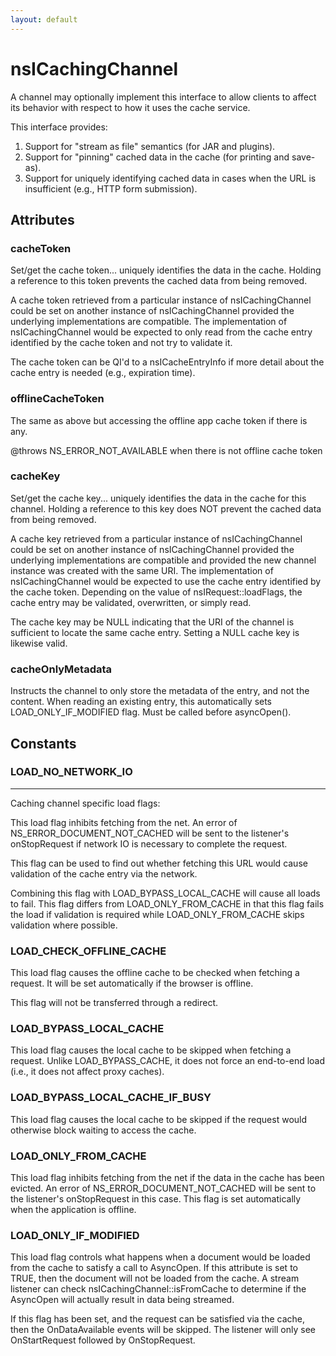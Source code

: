 ```yaml
---
layout: default
---
```


# nsICachingChannel #

A channel may optionally implement this interface to allow clients
to affect its behavior with respect to how it uses the cache service.

This interface provides:
  1) Support for "stream as file" semantics (for JAR and plugins).
  2) Support for "pinning" cached data in the cache (for printing and save-as).
  3) Support for uniquely identifying cached data in cases when the URL
     is insufficient (e.g., HTTP form submission).


## Attributes ##

### cacheToken ###

Set/get the cache token... uniquely identifies the data in the cache.
Holding a reference to this token prevents the cached data from being
removed.

A cache token retrieved from a particular instance of nsICachingChannel
could be set on another instance of nsICachingChannel provided the
underlying implementations are compatible.  The implementation of
nsICachingChannel would be expected to only read from the cache entry
identified by the cache token and not try to validate it.

The cache token can be QI'd to a nsICacheEntryInfo if more detail
about the cache entry is needed (e.g., expiration time).


### offlineCacheToken ###

The same as above but accessing the offline app cache token if there
is any.

@throws
     NS_ERROR_NOT_AVAILABLE when there is not offline cache token


### cacheKey ###

Set/get the cache key... uniquely identifies the data in the cache
for this channel.  Holding a reference to this key does NOT prevent
the cached data from being removed.

A cache key retrieved from a particular instance of nsICachingChannel
could be set on another instance of nsICachingChannel provided the
underlying implementations are compatible and provided the new 
channel instance was created with the same URI.  The implementation of
nsICachingChannel would be expected to use the cache entry identified
by the cache token.  Depending on the value of nsIRequest::loadFlags,
the cache entry may be validated, overwritten, or simply read.

The cache key may be NULL indicating that the URI of the channel is
sufficient to locate the same cache entry.  Setting a NULL cache key
is likewise valid.


### cacheOnlyMetadata ###

Instructs the channel to only store the metadata of the entry, and not
the content. When reading an existing entry, this automatically sets
LOAD_ONLY_IF_MODIFIED flag.
Must be called before asyncOpen().


## Constants ##

### LOAD_NO_NETWORK_IO ###
**********************************************************************
Caching channel specific load flags:


This load flag inhibits fetching from the net.  An error of
NS_ERROR_DOCUMENT_NOT_CACHED will be sent to the listener's
onStopRequest if network IO is necessary to complete the request.

This flag can be used to find out whether fetching this URL would
cause validation of the cache entry via the network.

Combining this flag with LOAD_BYPASS_LOCAL_CACHE will cause all
loads to fail. This flag differs from LOAD_ONLY_FROM_CACHE in that
this flag fails the load if validation is required while
LOAD_ONLY_FROM_CACHE skips validation where possible.


### LOAD_CHECK_OFFLINE_CACHE ###

This load flag causes the offline cache to be checked when fetching
a request.  It will be set automatically if the browser is offline.

This flag will not be transferred through a redirect.


### LOAD_BYPASS_LOCAL_CACHE ###

This load flag causes the local cache to be skipped when fetching a
request.  Unlike LOAD_BYPASS_CACHE, it does not force an end-to-end load
(i.e., it does not affect proxy caches).


### LOAD_BYPASS_LOCAL_CACHE_IF_BUSY ###

This load flag causes the local cache to be skipped if the request
would otherwise block waiting to access the cache.


### LOAD_ONLY_FROM_CACHE ###

This load flag inhibits fetching from the net if the data in the cache
has been evicted.  An error of NS_ERROR_DOCUMENT_NOT_CACHED will be sent
to the listener's onStopRequest in this case.  This flag is set
automatically when the application is offline.


### LOAD_ONLY_IF_MODIFIED ###

This load flag controls what happens when a document would be loaded
from the cache to satisfy a call to AsyncOpen.  If this attribute is
set to TRUE, then the document will not be loaded from the cache.  A
stream listener can check nsICachingChannel::isFromCache to determine
if the AsyncOpen will actually result in data being streamed.

If this flag has been set, and the request can be satisfied via the
cache, then the OnDataAvailable events will be skipped.  The listener
will only see OnStartRequest followed by OnStopRequest.

